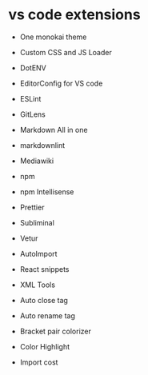 # vs code extensions

- One monokai theme
- Custom CSS and JS Loader
- DotENV
- EditorConfig for VS code
- ESLint
- GitLens
- Markdown All in one
- markdownlint
- Mediawiki
- npm
- npm Intellisense
- Prettier
- Subliminal
- Vetur
- AutoImport
- React snippets
- XML Tools

- Auto close tag
- Auto rename tag
- Bracket pair colorizer
- Color Highlight
- Import cost
